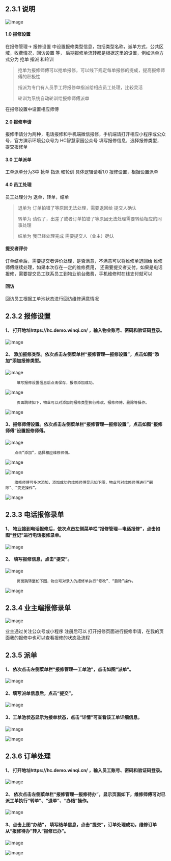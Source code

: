 ﻿## 2.3.1 说明

![image](img/repairFlow.png)

#### 1.0 报修设置

在报修管理-> 报修设置 中设置报修类型信息，包括类型名称，派单方式，公共区域，收费情况，回访设置 等，
后期报修单流转都是根据这里的设置，例如派单方式分为 抢单 指派 和轮训 
>抢单为报修师傅可以抢单报修，可以线下规定每单报修的提成，提高报修师傅的积极性
>
>指派为专门有人员手工将报修单指派给相应员工处理，比较灵活
>
>轮训为系统自动轮训给报修师傅派单

在报修设置中设置相应师傅

#### 2.0 报修申请

报修申请分为两种，电话报修和手机端微信报修，手机端请打开相应小程序或公众号，官方演示环境公众号为 HC智慧家园公众号
填写报修信息，选择报修类型，提交报修单

#### 3.0 工单派单 

工单派单分为3中 抢单 指派 和轮训 具体逻辑请看1.0 报修设置，根据设置派单

#### 4.0 员工处理

员工处理分为 退单，转单，结单

> 退单为 订单拍错了等原因无法处理，需要退回给 提交人确认
>
>转单为 请假了，出差了或者订单拍错了等原因无法处理需要转给相应的同事处理
>
>结单为 我已经处理完成 需要提交人（业主）确认

#### 提交者评价

订单结单后，需要提交者评价处理，是否满意，不满意可以将维修单退回给 维修师傅继续处理，如果本次存在一定的维修费用，
还需要提交者支付，如果是电话报修，需要提交员工联系员工到物业前台缴费，手机维修时在线支付就可以

#### 回访

回访员工根据工单池状态进行回访维修满意情况

## 2.3.2 报修设置

#### 1、 打开地址https://hc.demo.winqi.cn/ ，输入物业账号、密码和验证码登录。

![image](img/066.png)

#### 2、 添加报修类型。依次点击左侧菜单栏“报修管理—报修设置”，点击如图“添加”添加报修类型。

![image](img/067.png)
       
         填写报修设置信息后点击保存，报修添加成功。

![image](img/068.png)
       
         页面跳转如下，物业可以对添加的报修类型执行修改、报修师傅、删除等操作。

![image](img/069.png)

#### 3、报修师傅设置。依次点击左侧菜单栏“报修管理—报修设置”，点击如图“报修师傅”设置报修师傅。

![image](img/070.png)
  
        点击“添加”，选择相应维修师傅。

![image](img/071.png)

![image](img/072.png)

        维修师傅可多次添加，添加成功的维修师傅显示如下图，物业可对维修师傅进行“删除”、“变更操作”。

![image](img/073.png)

## 2.3.3 电话报修录单

#### 1、 物业接到电话报修后，依次点击左侧菜单栏“报修管理—电话报修”，点击如图“登记”进行电话报修录单。

![image](img/074.png)

#### 2、 填写报修信息，点击“提交”。

![image](img/075.png)

         页面跳转至如下图，物业可对录入的报修单执行“修改”、“删除”操作。

![image](img/076.png)

## 2.3.4 业主端报修录单

![image](img/photoRepair.png)

业主通过关注公众号或小程序 注册后可以 打开报修页面进行报修申请，在我的页面我的报修中也可以查看报修的状态及流程

## 2.3.5 派单

#### 1、 依次点击左侧菜单栏“报修管理—工单池”，点击如图“派单”。

![image](img/077.png)

#### 2、填写派单信息后，点击“提交”。

![image](img/078.png)

#### 3、工单池状态显示为接单状态，点击“详情”可查看该工单详细信息。

![image](img/079.png)

![image](img/080.png)

## 2.3.6 订单处理

#### 1、 打开地址https://hc.demo.winqi.cn/ ，输入员工账号、密码和验证码登录。

![image](img/081.png)

#### 2、 依次点击左侧菜单栏“报修管理—报修待办”，显示页面如下，维修师傅可对已派工单执行“转单”、“退单”、“办结”操作。

![image](img/082.png)

#### 3、点击上图“办结”， 填写结单信息，点击“提交”，订单处理成功，维修订单从“报修待办”转入“报修已办”。

![image](img/085.png)

![image](img/086.png)









